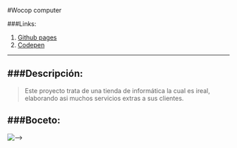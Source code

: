 #Wocop computer

###Links:
1. [Github pages](https://dmr93.github.io/wokop-computer/)  
1. [Codepen](https://codepen.io/DMR93/)
---
###Descripción:
---
>Este proyecto trata de una tienda de informática la cual es ireal, elaborando asi muchos servicios extras a sus clientes. 

###Boceto:
---
![-->](https://github.com/DMR93/wokop-computer/blob/master/boceto.png)
